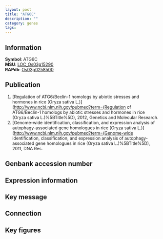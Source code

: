 ```yaml
---
layout: post
title: "ATG6C"
description: ""
category: genes
tags: 
---
```


## Information
__Symbol__: ATG6C  
__MSU__: [LOC_Os03g15290](http://rice.plantbiology.msu.edu/cgi-bin/ORF_infopage.cgi?orf=LOC_Os03g15290)  
__RAPdb__: [Os03g0258500](http://rapdb.dna.affrc.go.jp/viewer/gbrowse_details/irgsp1?name=Os03g0258500)  

## Publication
1. [Regulation of ATG6/Beclin-1 homologs by abiotic stresses and hormones in rice (Oryza sativa L.)](http://www.ncbi.nlm.nih.gov/pubmed?term=(Regulation of ATG6/Beclin-1 homologs by abiotic stresses and hormones in rice (Oryza sativa L.)%5BTitle%5D), 2012, Genetics and Molecular Research.
2. [Genome-wide identification, classification, and expression analysis of autophagy-associated gene homologues in rice (Oryza sativa L.)](http://www.ncbi.nlm.nih.gov/pubmed?term=(Genome-wide identification, classification, and expression analysis of autophagy-associated gene homologues in rice (Oryza sativa L.)%5BTitle%5D), 2011, DNA Res.

## Genbank accession number

## Expression information

## Key message

## Connection

## Key figures


